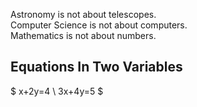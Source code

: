 Astronomy is not about telescopes.  
Computer Science is not about computers.  
Mathematics is not about numbers.

## Equations In Two Variables

$ x+2y=4 \\
3x+4y=5 $

